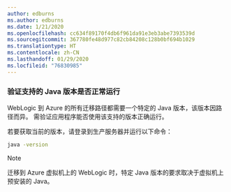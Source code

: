 ```yaml
---
author: edburns
ms.author: edburns
ms.date: 1/21/2020
ms.openlocfilehash: cc634f89170f4db6f961da91e3eb3abe7393539d
ms.sourcegitcommit: 367780fe48d977c82cb84208c128b0bf694b1029
ms.translationtype: HT
ms.contentlocale: zh-CN
ms.lasthandoff: 01/29/2020
ms.locfileid: "76830985"
---
```

### <a name="validate-that-the-supported-java-version-works-correctly"></a>验证支持的 Java 版本是否正常运行

WebLogic 到 Azure 的所有迁移路径都需要一个特定的 Java 版本，该版本因路径而异。 需验证应用程序能否使用该支持的版本正确运行。

若要获取当前的版本，请登录到生产服务器并运行以下命令：

```bash
java -version
```

> [!NOTE]
> 迁移到 Azure 虚拟机上的 WebLogic 时，特定 Java 版本的要求取决于虚拟机上预安装的 Java。
